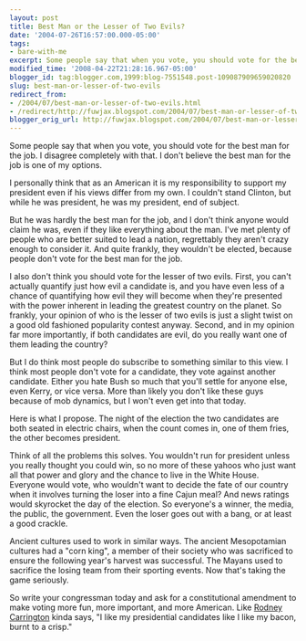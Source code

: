 ```yaml
---
layout: post
title: Best Man or the Lesser of Two Evils?
date: '2004-07-26T16:57:00.000-05:00'
tags:
- bare-with-me
excerpt: Some people say that when you vote, you should vote for the best man for the job.
modified_time: '2008-04-22T21:28:16.967-05:00'
blogger_id: tag:blogger.com,1999:blog-7551548.post-109087909659020820
slug: best-man-or-lesser-of-two-evils
redirect_from: 
- /2004/07/best-man-or-lesser-of-two-evils.html
- /redirect/http://fuwjax.blogspot.com/2004/07/best-man-or-lesser-of-two-evils.html
blogger_orig_url: http://fuwjax.blogspot.com/2004/07/best-man-or-lesser-of-two-evils.html
---
```


Some people say that when you vote, you should vote for the best man for the job.  I disagree completely with that.  I don't believe the best man for the job is one of my options.  

I personally think that as an American it is my responsibility to support my president even if his views differ from my own.  I couldn't stand Clinton, but while he was president, he was my president, end of subject.

But he was hardly the best man for the job, and I don't think anyone would claim he was, even if they like everything about the man.  I've met plenty of people who are better suited to lead a nation, regrettably they aren't crazy enough to consider it.  And quite frankly, they wouldn't be elected, because people don't vote for the best man for the job.

I also don't think you should vote for the lesser of two evils.  First, you can't actually quantify just how evil a candidate is, and you have even less of a chance of quantifying how evil they will become when they're presented with the power inherent in leading the greatest country on the planet.  So frankly, your opinion of who is the lesser of two evils is just a slight twist on a good old fashioned popularity contest anyway.  Second, and in my opinion far more importantly, if both candidates are evil, do you really want one of them leading the country?

But I do think most people do subscribe to something similar to this view.  I think most people don't vote for a candidate, they vote against another candidate.  Either you hate Bush so much that you'll settle for anyone else, even Kerry, or vice versa.  More than likely you don't like these guys because of mob dynamics, but I won't even get into that today.  

Here is what I propose.  The night of the election the two candidates are both seated in electric chairs, when the count comes in, one of them fries, the other becomes president.

Think of all the problems this solves.  You wouldn't run for president unless you really thought you could win, so no more of these yahoos who just want all that power and glory and the chance to live in the White House.  Everyone would vote, who wouldn't want to decide the fate of our country when it involves turning the loser into a fine Cajun meal?   And news ratings would skyrocket the day of the election.  So everyone's a winner, the media, the public, the government.  Even the loser goes out with a bang, or at least a good crackle.

Ancient cultures used to work in similar ways.  The ancient Mesopotamian cultures had a "corn king", a member of their society who was sacrificed to ensure the following year's harvest was successful.  The Mayans used to sacrifice the losing team from their sporting events.  Now that's taking the game seriously.

So write your congressman today and ask for a constitutional amendment to make voting more fun, more important, and more American.  Like [Rodney Carrington](http://www.stlyrics.com/songs/r/rodneycarrington8366/thechickensong288823.html) kinda says, "I like my presidential candidates like I like my bacon, burnt to a crisp."


